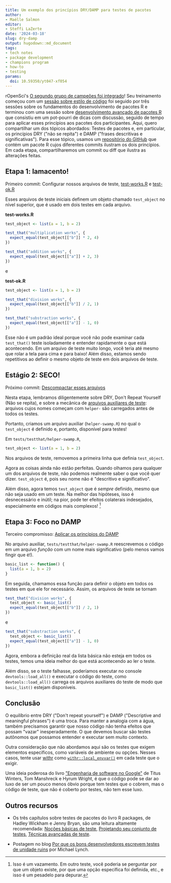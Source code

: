 ```yaml
---
title: Um exemplo dos princípios DRY/DAMP para testes de pacotes
author:
- Maëlle Salmon
editor:
- Steffi LaZerte
date: '2024-03-18'
slug: dry-damp
output: hugodown::md_document
tags:
- tech notes
- package development
- champions program
- how-to
- testing
params:
  doi: 10.59350/yt047-xf054
---
```


rOpenSci's [O segundo grupo de campeões foi integrado](/blog/2024/02/15/champions-program-champions-2024/)!
Seu treinamento começou com um [sessão sobre estilo de código](/blog/2024/02/22/beautiful-code/) foi seguido por três sessões sobre os fundamentos do desenvolvimento de pacotes R e terminou com uma sessão sobre [desenvolvimento avançado de pacotes R](https://rpkgdev-rocket-2024.netlify.app/) que consistiu em um pot-pourri de dicas com discussão, seguido de tempo para aplicar esses princípios aos pacotes dos participantes.
Aqui, quero compartilhar um dos tópicos abordados: Testes de pacotes e, em particular, os princípios DRY ("não se repita") e DAMP ("frases descritivas e significativas").
Para esse tópico, usamos um [repositório do GitHub](https://github.com/maelle/swamp) que contém um pacote R cujos diferentes commits ilustram os dois princípios. Em cada etapa, compartilharemos um commit ou diff que ilustra as alterações feitas.

## Etapa 1: lamacento!

Primeiro commit: Configurar nossos arquivos de teste, [test-works.R](https://github.com/maelle/swamp/blob/c67cc053cafb2cc5f5125cbc745b2f392a84e3df/tests/testthat/test-works.R) e [test-ok.R](https://github.com/maelle/swamp/blob/c67cc053cafb2cc5f5125cbc745b2f392a84e3df/tests/testthat/test-ok.R)

Esses arquivos de teste iniciais definem um objeto chamado `test_object` no nível superior, que é usado em dois testes em cada arquivo.

**test-works.R**

```r
test_object <- list(a = 1, b = 2)

test_that("multiplication works", {
  expect_equal(test_object[["b"]] * 2, 4)
})

test_that("addition works", {
  expect_equal(test_object[["a"]] + 2, 3)
})
```

e

**test-ok.R**

```r
test_object <- list(a = 1, b = 2)

test_that("division works", {
  expect_equal(test_object[["b"]] / 2, 1)
})

test_that("substraction works", {
  expect_equal(test_object[["a"]] - 1, 0)
})
```

Esse não é um padrão ideal porque você não pode examinar cada `test_that()` teste isoladamente e entender rapidamente o que está acontecendo.
Em um arquivo de teste muito longo, você teria até mesmo que rolar a tela para cima e para baixo!
Além disso, estamos sendo repetitivos ao definir o mesmo objeto de teste em dois arquivos de teste.

## Estágio 2: SECO!

Próximo commit: [Descompactar esses arquivos](https://github.com/maelle/swamp/commit/381f244f56f1837207f2150a7e76c70bd59c0422)

Nesta etapa, lembramos diligentemente sobre DRY, Don't Repeat Yourself (Não se repita), e sobre a mecânica de [arquivos auxiliares de teste](https://blog.r-hub.io/2020/11/18/testthat-utility-belt/):
arquivos cujos nomes começam com `helper-` são carregados antes de todos os testes.

Portanto, criamos um arquivo auxiliar (`helper-swamp.R`) no qual o `test_object` é definido e, portanto, disponível para testes!

Em `tests/testthat/helper-swamp.R`,

```r
test_object <- list(a = 1, b = 2)
```

Nos arquivos de teste, removemos a primeira linha que definia `test_object`.

Agora as coisas ainda não estão perfeitas.
Quando olhamos para qualquer um dos arquivos de teste, não podemos realmente saber o que você quer dizer. `test_object` é, pois seu nome não é "descritivo e significativo".

Além disso, agora temos `test_object` que é *sempre* definido, mesmo que não seja usado em um teste.
 Na melhor das hipóteses, isso é desnecessário e inútil; na pior, pode ter efeitos colaterais indesejados, especialmente em códigos mais complexos! [^leak]

[^leak]: Isso é um vazamento. Em outro teste, você poderia se perguntar por que um objeto existe, por que uma opção específica foi definida, etc., e isso é um pesadelo para depurar.

## Etapa 3: Foco no DAMP

Terceiro compromisso: [Aplicar os princípios do DAMP](https://github.com/maelle/swamp/commit/9cc08937e1cabf112955004212e1d0bccf2ccda4)

No arquivo auxiliar, `tests/testthat/helper-swamp.R` reescrevemos o código em um arquivo *função* com um nome mais significativo (pelo menos vamos fingir que é!).

```r
basic_list <- function() {
  list(a = 1, b = 2)
}
```

Em seguida, chamamos essa função para definir o objeto em todos os testes em que ele for necessário.
Assim, os arquivos de teste se tornam

```r
test_that("division works", {
  test_object <- basic_list()
  expect_equal(test_object[["b"]] / 2, 1)
})
```

e

```r
test_that("substraction works", {
  test_object <- basic_list()
  expect_equal(test_object[["a"]] - 1, 0)
})
```

Agora, embora a definição real da lista básica não esteja em todos os testes, temos uma ideia melhor do que está acontecendo ao ler o teste.

Além disso, se o teste falhasse, poderíamos executar no console `devtools::load_all()` e executar o código do teste, como `devtools::load_all()` carrega os arquivos auxiliares do teste de modo que `basic_list()` estejam disponíveis.

## Conclusão

O equilíbrio entre DRY ("Don't repeat yourself") e DAMP ("Descriptive and meaningful phrases") é uma troca.
Para manter a analogia com a água, também precisamos garantir que nosso código não tenha efeitos que possam "vazar" inesperadamente.
O que devemos buscar são testes autônomos que possamos entender e executar sem muito contexto.

Outra consideração que não abordamos aqui são os testes que exigem elementos específicos, como variáveis de ambiente ou opções. Nesses casos, tente usar [withr](https://withr.r-lib.org/) como [`withr::local_envvar()`](https://withr.r-lib.org/reference/with_envvar.html) em cada teste que o exigir.

Uma ideia poderosa do livro ["Engenharia de software no Google"](https://www.oreilly.com/library/view/software-engineering-at/9781492082781/) de Titus Winters, Tom Manshreck e Hyrum Wright, é que o código pode se dar ao luxo de ser um pouco menos óbvio porque tem testes que o cobrem, mas o código de teste, que não é coberto por testes, não tem esse luxo.

## Outros recursos

- Os três capítulos sobre testes de pacotes do livro R packages, de Hadley Wickham e Jenny Bryan, são uma leitura altamente recomendada: [Noções básicas de teste](https://r-pkgs.org/testing-basics.html), [Projetando seu conjunto de testes](https://r-pkgs.org/testing-design.html), [Técnicas avançadas de teste](https://r-pkgs.org/testing-advanced.html).

- Postagem no blog [Por que os bons desenvolvedores escrevem testes de unidade ruins](https://mtlynch.io/good-developers-bad-tests/) por Michael Lynch.


